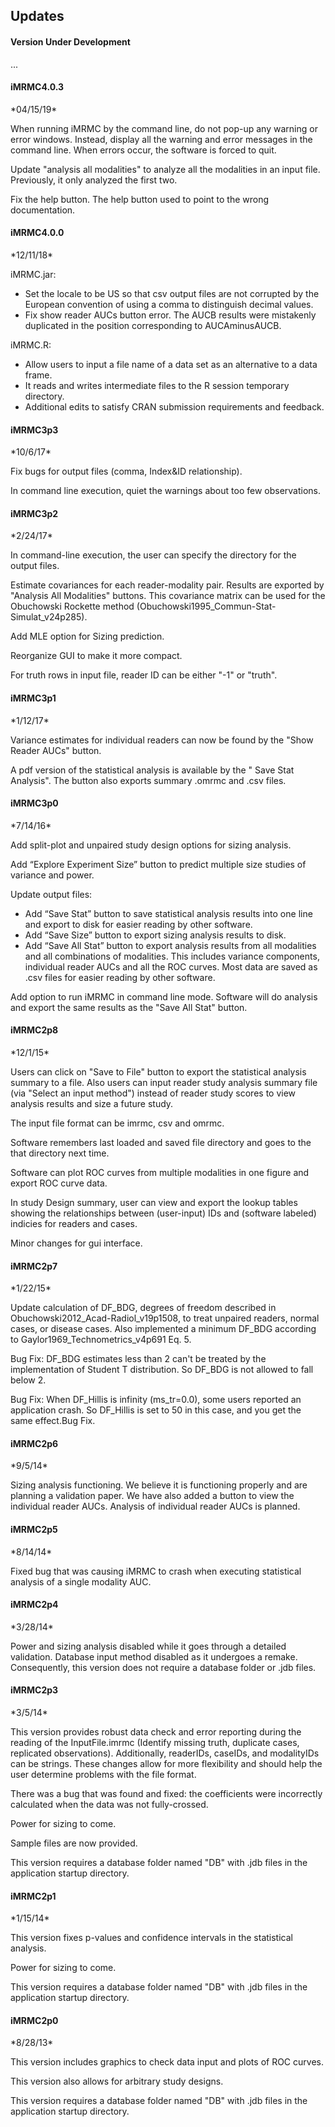 <h2>Updates</h2>

<h4>Version Under Development</h4>
...

<h4>iMRMC4.0.3</h4>
*04/15/19*

When running iMRMC by the command line, do not pop-up any warning or error windows. Instead, display all the warning and error messages in the command line. When errors occur, the software is forced to quit.

Update "analysis all modalities" to analyze all the modalities in an input file. Previously, it only analyzed the first two.

Fix the help button. The help button used to point to the wrong documentation. 


<h4>iMRMC4.0.0</h4>
*12/11/18*

iMRMC.jar: 
  * Set the locale to be US so that csv output files are not corrupted by the European convention of using a comma to distinguish decimal values. 
  * Fix show reader AUCs button error. The AUCB results were mistakenly duplicated in the position corresponding to AUCAminusAUCB. 

iMRMC.R:
  * Allow users to input a file name of a data set as an alternative to a data frame.
  * It reads and writes intermediate files to the R session temporary directory.
  * Additional edits to satisfy CRAN submission requirements and feedback.  


<h4>iMRMC3p3</h4>
*10/6/17*

Fix bugs for output files (comma, Index&ID relationship).

In command line execution, quiet the warnings about too few observations. 


<h4>iMRMC3p2</h4>
*2/24/17*

In command-line execution, the user can specify the directory for the output files.

Estimate covariances for each reader-modality pair. Results are exported by "Analysis All Modalities" buttons. This covariance matrix can be used for the Obuchowski Rockette method (Obuchowski1995_Commun-Stat-Simulat_v24p285).

Add MLE option for Sizing prediction.

Reorganize GUI to make it more compact.

For truth rows in input file, reader ID can be either "-1" or "truth".


<h4>iMRMC3p1</h4>
*1/12/17*

Variance estimates for individual readers can now be found by the "Show Reader AUCs" button.

A pdf version of the statistical analysis is available by the " Save Stat Analysis". The button also exports summary .omrmc and .csv files.


<h4>iMRMC3p0</h4>
*7/14/16*

Add split-plot and unpaired study design options for sizing analysis.

Add “Explore Experiment Size” button to predict multiple size studies of variance and power.

Update output files:
  * Add “Save Stat” button to save statistical analysis results into one line and export to disk for easier reading by other software.
  * Add “Save Size” button to export sizing analysis results to disk.
  * Add “Save All Stat” button to export analysis results from all modalities and all combinations of modalities. This includes variance components, individual reader AUCs and all the ROC curves. Most data are saved as .csv files for easier reading by other software.

Add option to run iMRMC in command line mode. Software will do analysis and export the same results as the "Save All Stat" button.


<h4>iMRMC2p8</h4>
*12/1/15*

Users can click on "Save to File" button to export the statistical analysis summary to a file. Also users can input reader study analysis summary file (via "Select an input method") instead of reader study scores to view analysis results and size a future study.

The input file format can be imrmc, csv and omrmc.

Software remembers last loaded and saved file directory and goes to the that directory next time.

Software can plot ROC curves from multiple modalities in one figure and export ROC curve data.

In study Design summary, user can view and export the lookup tables showing the relationships between (user-input) IDs and (software labeled) indicies for readers and cases.

Minor changes for gui interface.


<h4>iMRMC2p7</h4>
*1/22/15*

Update calculation of DF_BDG, degrees of freedom described in Obuchowski2012_Acad-Radiol_v19p1508, to treat unpaired readers, normal cases, or disease cases. Also implemented a minimum DF_BDG according to Gaylor1969_Technometrics_v4p691 Eq. 5. 

Bug Fix: DF_BDG estimates less than 2 can't be treated by the implementation of Student T distribution. So DF_BDG is not allowed to fall below 2. 

Bug Fix: When DF_Hillis is infinity (ms_tr=0.0), some users reported an application crash. So DF_Hillis is set to 50 in this case, and you get the same effect.Bug Fix.


<h4>iMRMC2p6</h4>
*9/5/14*

Sizing analysis functioning. We believe it is functioning properly and are planning a validation paper. We have also added a button to view the individual reader AUCs. Analysis of individual reader AUCs is planned. 


<h4>iMRMC2p5</h4>
*8/14/14*

Fixed bug that was causing iMRMC to crash when executing statistical analysis of a single modality AUC.


<h4>iMRMC2p4</h4>
*3/28/14*

Power and sizing analysis disabled while it goes through a detailed validation. 
Database input method disabled as it undergoes a remake. Consequently, this version does not require a database folder or .jdb files.


<h4>iMRMC2p3</h4>
*3/5/14*

This version provides robust data check and error reporting during the reading of the InputFile.imrmc (Identify missing truth, duplicate cases, replicated observations). Additionally, readerIDs, caseIDs, and modalityIDs can be strings. These changes allow for more flexibility and should help the user determine problems with the file format. 

There was a bug that was found and fixed: the coefficients were incorrectly calculated when the data was not fully-crossed. 

Power for sizing to come. 

Sample files are now provided. 

This version requires a database folder named "DB" with .jdb files in the application startup directory.


<h4>iMRMC2p1</h4>
*1/15/14*

This version fixes p-values and confidence intervals in the statistical analysis. 

Power for sizing to come. 

This version requires a database folder named "DB" with .jdb files in the application startup directory.


<h4>iMRMC2p0</h4>
*8/28/13*

This version includes graphics to check data input and plots of ROC curves. 

This version also allows for arbitrary study designs. 

This version requires a database folder named "DB" with .jdb files in the application startup directory.




